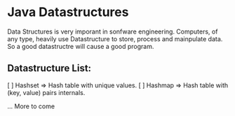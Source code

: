 # Java Datastructures
Data Structures is very imporant in sonfware engineering. Computers, of any type, heavily use Datastructure
to store, process and mainpulate data. So a good datastructre will cause a good program.

## Datastructure List:
[ ] Hashset => Hash table with unique values.
[ ] Hashmap => Hash table with (key, value) pairs internals.

... More to come
